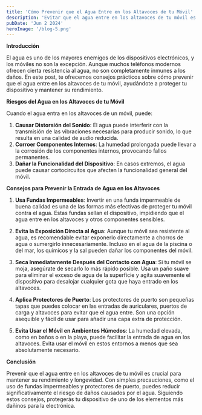 ```yaml
---
title: 'Cómo Prevenir que el Agua Entre en los Altavoces de tu Móvil'
description: 'Evitar que el agua entre en los altavoces de tu móvil es crucial para mantener su rendimiento. Este post te ofrece consejos prácticos para proteger tu dispositivo de la humedad y el agua.'
pubDate: 'Jun 2 2024'
heroImage: '/blog-5.png'
---
```


**Introducción**

El agua es uno de los mayores enemigos de los dispositivos electrónicos, y los móviles no son la excepción. Aunque muchos teléfonos modernos ofrecen cierta resistencia al agua, no son completamente inmunes a los daños. En este post, te ofrecemos consejos prácticos sobre cómo prevenir que el agua entre en los altavoces de tu móvil, ayudándote a proteger tu dispositivo y mantener su rendimiento.

**Riesgos del Agua en los Altavoces de tu Móvil**

Cuando el agua entra en los altavoces de un móvil, puede:

1. **Causar Distorsión del Sonido**: El agua puede interferir con la transmisión de las vibraciones necesarias para producir sonido, lo que resulta en una calidad de audio reducida.
2. **Corroer Componentes Internos**: La humedad prolongada puede llevar a la corrosión de los componentes internos, provocando fallos permanentes.
3. **Dañar la Funcionalidad del Dispositivo**: En casos extremos, el agua puede causar cortocircuitos que afecten la funcionalidad general del móvil.

**Consejos para Prevenir la Entrada de Agua en los Altavoces**

1. **Usa Fundas Impermeables**: Invertir en una funda impermeable de buena calidad es una de las formas más efectivas de proteger tu móvil contra el agua. Estas fundas sellan el dispositivo, impidiendo que el agua entre en los altavoces y otros componentes sensibles.
   
2. **Evita la Exposición Directa al Agua**: Aunque tu móvil sea resistente al agua, es recomendable evitar exponerlo directamente a chorros de agua o sumergirlo innecesariamente. Incluso en el agua de la piscina o del mar, los químicos y la sal pueden dañar los componentes del móvil.
   
3. **Seca Inmediatamente Después del Contacto con Agua**: Si tu móvil se moja, asegúrate de secarlo lo más rápido posible. Usa un paño suave para eliminar el exceso de agua de la superficie y agita suavemente el dispositivo para desalojar cualquier gota que haya entrado en los altavoces.
   
4. **Aplica Protectores de Puerto**: Los protectores de puerto son pequeñas tapas que puedes colocar en las entradas de auriculares, puertos de carga y altavoces para evitar que el agua entre. Son una opción asequible y fácil de usar para añadir una capa extra de protección.
   
5. **Evita Usar el Móvil en Ambientes Húmedos**: La humedad elevada, como en baños o en la playa, puede facilitar la entrada de agua en los altavoces. Evita usar el móvil en estos entornos a menos que sea absolutamente necesario.

**Conclusión**

Prevenir que el agua entre en los altavoces de tu móvil es crucial para mantener su rendimiento y longevidad. Con simples precauciones, como el uso de fundas impermeables y protectores de puerto, puedes reducir significativamente el riesgo de daños causados por el agua. Siguiendo estos consejos, protegerás tu dispositivo de uno de los elementos más dañinos para la electrónica.
